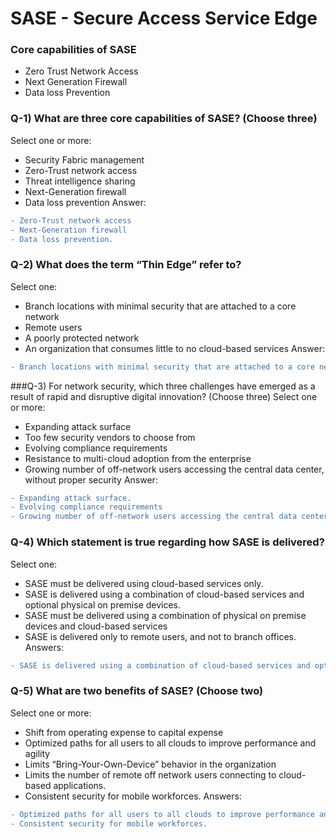 # SASE - Secure Access Service Edge

### Core capabilities of SASE
- Zero Trust Network Access
- Next Generation Firewall
- Data loss Prevention

### Q-1) What are three core capabilities of SASE? (Choose three)
Select one or more:
- Security Fabric management
- Zero-Trust network access
- Threat intelligence sharing
- Next-Generation firewall
- Data loss prevention
Answer:
```diff
- Zero-Trust network access
- Next-Generation firewall
- Data loss prevention.
```

### Q-2) What does the term “Thin Edge” refer to?
Select one:
- Branch locations with minimal security that are attached to a core network
- Remote users
- A poorly protected network
- An organization that consumes little to no cloud-based services
Answer:
```diff
- Branch locations with minimal security that are attached to a core network.
```

###Q-3) For network security, which three challenges have emerged as a result of rapid and disruptive digital innovation? (Choose three)
Select one or more:
- Expanding attack surface
- Too few security vendors to choose from
- Evolving compliance requirements
- Resistance to multi-cloud adoption from the enterprise
- Growing number of off-network users accessing the central data center, without proper security
Answer:
```diff
- Expanding attack surface.
- Evolving compliance requirements
- Growing number of off-network users accessing the central data center, without proper security.
```

### Q-4) Which statement is true regarding how SASE is delivered?
Select one:
- SASE must be delivered using cloud-based services only.
- SASE is delivered using a combination of cloud-based services and optional physical on premise devices.
- SASE must be delivered using a combination of physical on premise devices and cloud-based services
- SASE is delivered only to remote users, and not to branch offices.
Answers:
```diff
- SASE is delivered using a combination of cloud-based services and optional physical on premise devices.
```

### Q-5) What are two benefits of SASE? (Choose two)
Select one or more:
- Shift from operating expense to capital expense
- Optimized paths for all users to all clouds to improve performance and agility
- Limits “Bring-Your-Own-Device” behavior in the organization
- Limits the number of remote off network users connecting to cloud-based applications.
- Consistent security for mobile workforces.
Answers:
```diff
- Optimized paths for all users to all clouds to improve performance and agility
- Consistent security for mobile workforces.
```
